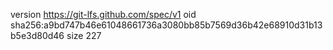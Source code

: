 version https://git-lfs.github.com/spec/v1
oid sha256:a9bd747b46e61048661736a3080bb85b7569d36b42e68910d31b13b5e3d80d46
size 227

